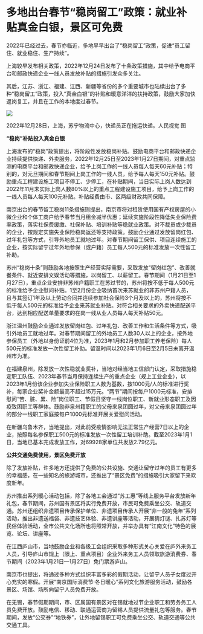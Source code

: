 # 多地出台春节“稳岗留工”政策：就业补贴真金白银，景区可免费

2022年已经过去，春节亦临近，多地早早出台了“稳岗留工”政策，促进“员工留住、就业稳住、生产持续”。

上海较早发布相关政策，2022年12月24日发布了十条政策措施，其中给予电商平台和邮政快递企业一线人员发放补贴的措施引发众多关注。

其后，江苏、浙江、福建、江西、新疆等省份的多个重要城市也陆续出台了多种“稳岗留工”政策，投入“真金白银”的补贴和暖意洋洋的扶持政策，鼓励大家加快返岗复工，并且在工作的本地度过春节。

![](https://inews.gtimg.com/newsapp_bt/0/15590865736/1000)

2022年12月28日，上海，苏宁物流中心，快递员正在拖运快递。人民视觉 图

**“稳岗”补贴投入真金白银**

上海发布的“稳岗”政策提出，将阶段性发放稳岗补贴。鼓励电商平台和邮政快递企业持续提供快递、外卖服务，2022年12月25日至2023年1月27日期间，对重点监测的电商平台和邮政快递企业，给予上岗工作的一线人员每人每天60元补贴；特别的，对元旦期间和春节期间上岗工作的一线人员，给予每人每天150元补贴。鼓励重点工程建设施工项目不停工、少停工，在补贴期间，当日实际上岗人数达到2022年11月末实际上岗人数80%以上的重点工程建设施工项目，给予上岗工作的一线人员每人每天100元补贴。补贴经费由市、区两级财政共同保障。

南京出台的春节留工稳岗11条措施则提出，南京市将对租赁使用国有产权房屋的小微企业和个体工商户给予春节当月租金减半优惠；延续实施阶段性降低失业保险费率政策，落实社保费缓缴、社保补贴、培训补贴等稳就业政策。对不裁员或少裁员的企业，按规定实施失业保险稳岗返还等支持政策。鼓励企业通过发放留岗红包、过年礼包等方式，引导外地员工就地过年。对春节期间留工保供、项目连续施工的企业，按实际留宁过年外地参保（或户籍）员工每人500元的标准发放一次性留工补助。

苏州“稳岗十条”则鼓励各地按照生产经营实际需要，采取发放“留岗红包”、改善就餐条件、就近安排文娱活动等措施，以岗留工、以薪留工。春节期间（1月21日至1月27日），重点企业安排非苏州户籍职工在苏过节的，苏州将按不低于每人500元的标准给予企业慰问补贴。1至2月份企业吸纳首次来苏就业的非苏州户籍人员，且与其签订1年及以上劳动合同并连续参加社会保险3个月及以上的，苏州将按不低于每人500元的标准给予企业来苏就业补贴。对符合相关要求的外卖快递配送平台，达到相应配送单量要求的在岗一线从业人员每人每天补贴50元。

浙江温州鼓励企业通过发放留岗红包、过年礼包、改善工作和生活条件等方式，吸引外地员工就地过年。对春节期间留工的外地员工人数30人以上的企业，按外地参保员工（外地以身份证前4位为准，2023年1月和2月参加职工养老保险）每人500元的标准发放一次性留工补助。留温时间以2023年1月6日至2月5日未离开温州市为准。

在福建泉州，除发放一次性稳就业奖补，当地对经当地工信部门认定，采取措施稳定职工队伍、2023年春节当月保持连续生产的重点企业（规上工业企业），以2023年1月份该企业参加失业保险职工人数为基数，按1000元/人的标准进行奖补，每家企业奖补金额最高不超过15万元。“两节”期间按每户1000元标准，安排慰问“苦、脏、累、险”岗位职工、节假日坚守一线岗位职工、新就业形态职工及因疫致困职工等群体。鼓励非泉州籍职工的父母来泉团圆过年，对父母来泉团圆过年的部分一线职工家庭按每户1000元标准开展关爱慰问活动。

在新疆乌鲁木齐，当地提出，对此前受疫情影响无法正常生产经营7日以上的企业，按照每名参保职工500元的标准发放一次性留工培训补助。截至2023年1月1日，当地已基本完成发放工作，对69928家单位共发放2.79亿元。

**公共交通免费使用，景区免费开放**

除了发放补贴，许多地方还提供了免费的公共设施、交通让留守过年的员工有更多的幸福感，在一些知名的旅游城市，还推出了“景区免费”的措施吸引大家留下来欢度新年。

苏州推出系列暖心活动包括，除了各地工会通过“苏工惠”等线上服务平台发放新年礼包，春节期间，苏州国有景区将实行免费开放，市民可免费乘坐公交、轨道交通。苏州还组织非遗项目传承保护单位、非遗项目传承人开展“非一般的兔年”系列活动，推出非遗送福袋、非遗技艺体验、非遗讲座等活动，开展猜灯谜、扎苏灯等民俗体验活动，全市公共文化场所也将照常开放，并举办具有“江南文化”特色的展览、论坛、讲座等。

在江西庐山市，当地鼓励企业和各级工会组织采取多种形式关心关爱在庐外来务工人员，引导庐山市规上（限上、重点项目）企业外来务工人员领取旅游消费券、春节期间（2023年1月21日—1月27日）免门票游庐山。

南京市也提出，将通过多种方式组织丰富多彩的假期活动，让留宁人员子女度过开心充实的寒假。开展“南京国际消费节·冬日暖心”系列文化旅游服务活动，鼓励各景区、场馆、场所向留宁人员免费开放。

在无锡，春节假期期间，市、区属国有景区对在锡就地过节企业职工和劳务务工人员免费开放。鼓励电信、移动、联通运营商为留锡人员提供流量礼包等服务。春节期间，发放“公交券”“地铁券”，让外地留锡职工可免费乘坐公交、轨道交通等公共交通工具。

